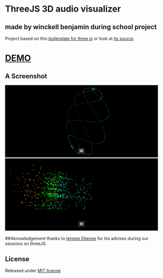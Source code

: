 # ThreeJS 3D audio visualizer
## made by winckell benjamin during school project
Project based on this [boilerplate for three.js](http://jeromeetienne.github.io/threejsboilerplate/index.html) or look at [its source](https://github.com/jeromeetienne/threejsboilerplate/blob/master/index.html).

# [DEMO](http://bwinckell.com/projets/threejsaudio/)

## A Screenshot
![screenshot1](./assets/screenshot1.png)
![screenshot2](./assets/screenshot2.png)

##Aknowledgement
thanks to [jérome Etienne](jeromeetienne.github.io) for his advises during our sessions on threeJS
## License
Released under [MIT license](https://github.com/jeromeetienne/threejsboilerplate/blob/master/LICENSE)